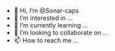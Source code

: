 - 👋 Hi, I’m @Sonar-caps
- 👀 I’m interested in ...
- 🌱 I’m currently learning ...
- 💞️ I’m looking to collaborate on ...
- 📫 How to reach me ...

<!---
Sonar-caps/Sonar-caps is a ✨ special ✨ repository because its `README.md` (this file) appears on your GitHub profile.
You can click the Preview link to take a look at your changes.
--->
